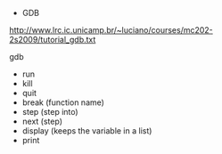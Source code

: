 * GDB

http://www.lrc.ic.unicamp.br/~luciano/courses/mc202-2s2009/tutorial_gdb.txt

gdb <exename>

- run
- kill
- quit
- break <breakpoint> (function name)
- step <n> (step into)
- next <n> (step)
- display <expression> (keeps the variable in a list)
- print <expression> 
